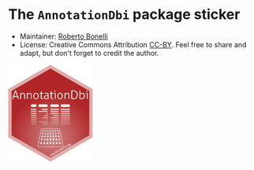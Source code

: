 # The `AnnotationDbi` package sticker

* Maintainer: [Roberto Bonelli](https://github.com/Robbie90/)
* License: Creative Commons Attribution
  [CC-BY](https://creativecommons.org/licenses/by/2.0/). Feel free to
  share and adapt, but don't forget to credit the author.

<img src=AnnotationDbi.png height="200">
